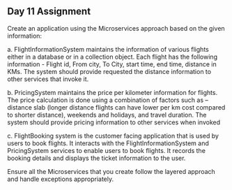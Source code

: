 ## Day 11 Assignment

Create an application using the Microservices approach based on the given information:

a. FlightInformationSystem maintains the information of various flights either in a database or in a collection object. Each flight has the following information - Flight id, From city, To City, start time, end time, distance in KMs. The system should provide requested the distance information to other services that invoke it.

b. PricingSystem maintains the price per kilometer information for flights. The price calculation is done using a combination of factors such as – distance slab (longer distance flights can have lower per km cost compared to shorter distance), weekends and holidays, and travel duration. The system should provide pricing information to other services when invoked

c. FlightBooking system is the customer facing application that is used by users to book flights. It interacts with the FlightInformationSystem and PricingSystem services to enable users to book flights. It records the booking details and displays the ticket information to the user.

Ensure all the Microservices that you create follow the layered approach and handle exceptions appropriately.
